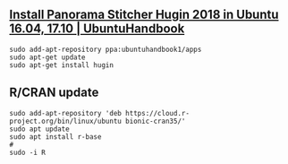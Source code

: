 ## [Install Panorama Stitcher Hugin 2018 in Ubuntu 16.04, 17.10 | UbuntuHandbook](http://ubuntuhandbook.org/index.php/2018/02/install-panorama-stitcher-hugin-2018-in-ubuntu-16-04-17-10/)

```
sudo add-apt-repository ppa:ubuntuhandbook1/apps
sudo apt-get update
sudo apt-get install hugin
```

## R/CRAN update

```
sudo add-apt-repository 'deb https://cloud.r-project.org/bin/linux/ubuntu bionic-cran35/'
sudo apt update
sudo apt install r-base
#
sudo -i R
```
